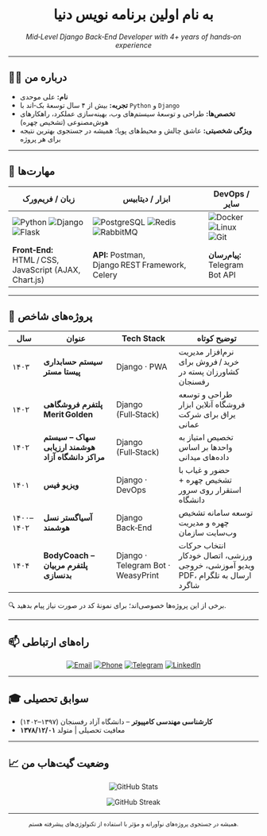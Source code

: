<!-- Banner -->


<h1 align="center">به نام اولین برنامه نویس دنیا</h1>
<p align="center">
  <em>Mid‑Level Django Back‑End Developer with 4+ years of hands‑on experience</em>
</p>

---

## 🧑‍💻 درباره من

* **نام:** علی موحدی
* **تجربه:** بیش از ۴ سال توسعهٔ بک‑اند با <code>Python</code> و <code>Django</code>
* **تخصص‌ها:** طراحی و توسعهٔ سیستم‌های وب، بهینه‌سازی عملکرد، راهکارهای هوش‌مصنوعی (تشخیص چهره)
* **ویژگی شخصیتی:** عاشق چالش و محیط‌های پویا؛ همیشه در جستجوی بهترین نتیجه برای هر پروژه

---

## 🔧 مهارت‌ها

| زبان / فریم‌ورک                                                                                                                                                                                                                                                                                     | ابزار / دیتابیس                                                                                                                                                                                                                                                                                                                        | DevOps / سایر                                                                                                                                                                                                                                                                                               |
| --------------------------------------------------------------------------------------------------------------------------------------------------------------------------------------------------------------------------------------------------------------------------------------------------- | -------------------------------------------------------------------------------------------------------------------------------------------------------------------------------------------------------------------------------------------------------------------------------------------------------------------------------------- | ----------------------------------------------------------------------------------------------------------------------------------------------------------------------------------------------------------------------------------------------------------------------------------------------------------- |
| ![Python](https://img.shields.io/badge/Python-3776AB?style=for-the-badge\&logo=python\&logoColor=white) ![Django](https://img.shields.io/badge/Django-092E20?style=for-the-badge\&logo=django\&logoColor=white) ![Flask](https://img.shields.io/badge/Flask-000000?style=for-the-badge\&logo=flask) | ![PostgreSQL](https://img.shields.io/badge/PostgreSQL-4169E1?style=for-the-badge\&logo=postgresql\&logoColor=white) ![Redis](https://img.shields.io/badge/Redis-DC382D?style=for-the-badge\&logo=redis\&logoColor=white) ![RabbitMQ](https://img.shields.io/badge/RabbitMQ-FF6600?style=for-the-badge\&logo=rabbitmq\&logoColor=white) | ![Docker](https://img.shields.io/badge/Docker-2496ED?style=for-the-badge\&logo=docker\&logoColor=white) ![Linux](https://img.shields.io/badge/Linux-FCC624?style=for-the-badge\&logo=linux\&logoColor=black) ![Git](https://img.shields.io/badge/Git-F05032?style=for-the-badge\&logo=git\&logoColor=white) |
| **Front‑End:** HTML / CSS, JavaScript (AJAX, Chart.js)                                                                                                                                                                                                                                              | **API:** Postman, Django REST Framework, Celery                                                                                                                                                                                                                                                                                        | **پیام‌رسان:** Telegram Bot API                                                                                                                                                                                                                                                                             |

---

## 🚀 پروژه‌های شاخص

| سال       | عنوان                                              | Tech Stack          | توضیح کوتاه                                                |
| --------- | -------------------------------------------------- | ------------------- | ---------------------------------------------------------- |
| ۱۴۰۳      | **سیستم حسابداری پیستا مستر**                      | Django · PWA        | نرم‌افزار مدیریت خرید / فروش برای کشاورزان پسته در رفسنجان |
| ۱۴۰۲      | **پلتفرم فروشگاهی Merit Golden**                   | Django (Full‑Stack) | طراحی و توسعه فروشگاه آنلاین ابزار یراق برای شرکت عمانی    |
| ۱۴۰۲      | **سهاک – سیستم هوشمند ارزیابی مراکز دانشگاه آزاد** | Django (Full‑Stack) | تخصیص امتیاز به واحدها بر اساس داده‌های میدانی             |
| ۱۴۰۱      | **ویزیو فیس**                                      | Django · DevOps     | حضور و غیاب با تشخیص چهره + استقرار روی سرور دانشگاه       |
| ۱۴۰۰–۱۴۰۲ | **آسیاگستر نسل هوشمند**                            | Django Back‑End     | توسعه سامانه تشخیص چهره و مدیریت وب‌سایت سازمان            |
| ۱۴۰۴ | **BodyCoach – پلتفرم مربیان بدنسازی** | Django · Telegram Bot · WeasyPrint | انتخاب حرکات ورزشی، اتصال خودکار ویدیو آموزشی، خروجی PDF، ارسال به تلگرام شاگرد |

🔍‌ برخی از این پروژه‌ها خصوصی‌اند؛ برای نمونهٔ کد در صورت نیاز پیام بدهید.

---

## 📫 راه‌های ارتباطی

<p align="center">
  <a href="mailto:alimoovh@gmail.com"><img src="https://img.shields.io/badge/Email-EA4335?style=for-the-badge&logo=gmail&logoColor=white" alt="Email"></a>
  <a href="tel:+989103415820"><img src="https://img.shields.io/badge/Phone-09103415820-25A162?style=for-the-badge" alt="Phone"></a>
  <a href="https://t.me/yourtelegram"><img src="https://img.shields.io/badge/Telegram-2CA5E0?style=for-the-badge&logo=telegram&logoColor=white" alt="Telegram"></a>
  <a href="https://www.linkedin.com/in/ali-movhed"><img src="https://img.shields.io/badge/LinkedIn-0A66C2?style=for-the-badge&logo=linkedin&logoColor=white" alt="LinkedIn"></a>
</p>

---

## 🎓 سوابق تحصیلی

* **کارشناسی مهندسی کامپیوتر** – دانشگاه آزاد رفسنجان (۱۳۹۷–۱۴۰۲)
* معافیت تحصیلی | متولد **۱۳۷۸/۱۲/۰۱**

---

## 📈 وضعیت گیت‌هاب من

<p align="center">
  <img src="https://github-readme-stats.vercel.app/api?username=Github-Django&show_icons=true&theme=tokyonight" alt="GitHub Stats">
</p>
<p align="center">
  <img src="https://github-readme-streak-stats.herokuapp.com/?user=Github-Django&theme=tokyonight" alt="GitHub Streak">
</p>

---

<p align="center">
  <sub>همیشه در جستجوی پروژه‌های نوآورانه و مؤثر با استفاده از تکنولوژی‌های پیشرفته هستم.</sub>
</p>

